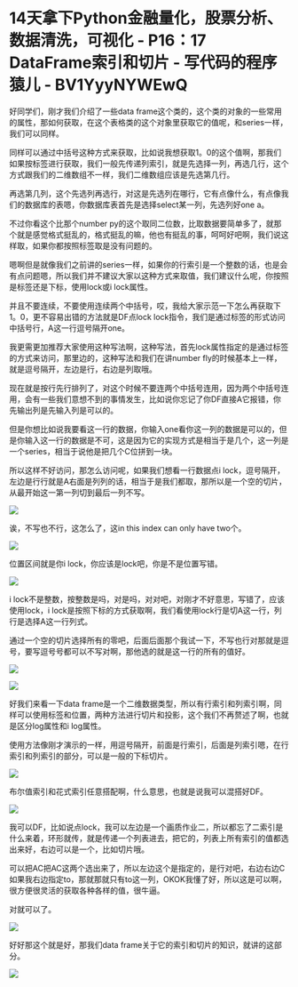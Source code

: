 # 14天拿下Python金融量化，股票分析、数据清洗，可视化 - P16：17 DataFrame索引和切片 - 写代码的程序猿儿 - BV1YyyNYWEwQ

好同学们，刚才我们介绍了一些data frame这个类的，这个类的对象的一些常用的属性，那如何获取，在这个表格类的这个对象里获取它的值呢，和series一样，我们可以同样。

同样可以通过中括号这种方式来获取，比如说我想获取1。0的这个值啊，那我们如果按标签进行获取，我们一般先传递列索引，就是先选择一列，再选几行，这个方式跟我们的二维数组不一样，我们二维数组应该是先选第几行。

再选第几列，这个先选列再选行，对这是先选列在哪行，它有点像什么，有点像我们的数据库的表嗯，你数据库表首先是选择select某一列，先选列好one a。

不过你看这个比那个number py的这个取同二位数，比取数据要简单多了，就那个就是感觉格式挺乱的，格式挺乱的嘛，他也有挺乱的事，呵呵好吧啊，我们说这样取，如果你都按照标签取是没有问题的。

嗯啊但是就像我们之前讲的series一样，如果你的行索引是一个整数的话，也是会有点问题嗯，所以我们并不建议大家以这种方式来取值，我们建议什么呢，你按照是标签还是下标，使用lock或i lock属性。

并且不要连续，不要使用连续两个中括号，哎，我给大家示范一下怎么再获取下1。0，更不容易出错的方法就是DF点lock lock指令，我们是通过标签的形式访问中括号行，A这一行逗号隔开one。

我更需更加推荐大家使用这种写法啊，这种写法，首先lock属性指定的是通过标签的方式来访问，那里边的，这种写法和我们在讲number fly的时候基本上一样，就是逗号隔开，左边是行，右边是列取哦。

现在就是按行先行排列了，对这个时候不要连两个中括号连用，因为两个中括号连用，会有一些我们意想不到的事情发生，比如说你忘记了你DF直接A它报错，你先输出列是先输入列是可以的。

但是你想比如说我要看这一行的数据，你输入one看你这一列的数据是可以的，但是你输入这一行的数据是不可，这是因为它的实现方式是相当于是几个，这一列是一个series，相当于说他是把几个C位拼到一块。

所以这样不好访问，那怎么访问呢，如果我们想看一行数据点i lock，逗号隔开，左边是行行就是A右面是列列的话，相当于是我们都取，那所以是一个空的切片，从最开始这一第一列切到最后一列不写。



![](img/70c3c69de0d4c3f8f4c4f6794f6c65fc_1.png)

诶，不写也不行，这怎么了，这in this index can only have two个。

![](img/70c3c69de0d4c3f8f4c4f6794f6c65fc_3.png)

位置区间就是你i lock，你应该是lock吧，你是不是位置写错。

![](img/70c3c69de0d4c3f8f4c4f6794f6c65fc_5.png)

i lock不是整数，按整数是吗，对是吗，对对吧，对刚才不好意思，写错了，应该使用lock，i lock是按照下标的方式获取啊，我们看使用lock行是切A这一行，列行是选择A这一行列式。

通过一个空的切片选择所有的零吧，后面后面那个我试一下，不写也行对那就是逗号，要写逗号号都可以不写对啊，那他选的就是这一行的所有的值好。



![](img/70c3c69de0d4c3f8f4c4f6794f6c65fc_7.png)

![](img/70c3c69de0d4c3f8f4c4f6794f6c65fc_8.png)

好我们来看一下data frame是一个二维数据类型，所以有行索引和列索引啊，同样可以使用标签和位置，两种方法进行切片和投影，这个我们不再赘述了啊，也就是区分log属性和i log属性。

使用方法像刚才演示的一样，用逗号隔开，前面是行索引，后面是列索引嗯，在行索引和列索引的部分，可以是一般的下标切片。



![](img/70c3c69de0d4c3f8f4c4f6794f6c65fc_10.png)

布尔值索引和花式索引任意搭配啊，什么意思，也就是说我可以混搭好DF。

![](img/70c3c69de0d4c3f8f4c4f6794f6c65fc_12.png)

我可以DF，比如说点lock，我可以左边是一个画质作业二，所以都忘了二索引是什么来着，环形就传，就是传递一个列表进去，把它的，列表上所有索引的值都选出来好，右边可以是一个，比如切片哦。

可以把AC把AC这两个选出来了，所以左边这个是指定的，是行对吧，右边右边C如果我右边指定to，那就那就只有to这一列，OKOK我懂了好，所以这是可以啊，很方便很灵活的获取各种各样的值，很牛逼。

对就可以了。

![](img/70c3c69de0d4c3f8f4c4f6794f6c65fc_14.png)

好好那这个就是好，那我们data frame关于它的索引和切片的知识，就讲的这部分。

![](img/70c3c69de0d4c3f8f4c4f6794f6c65fc_16.png)